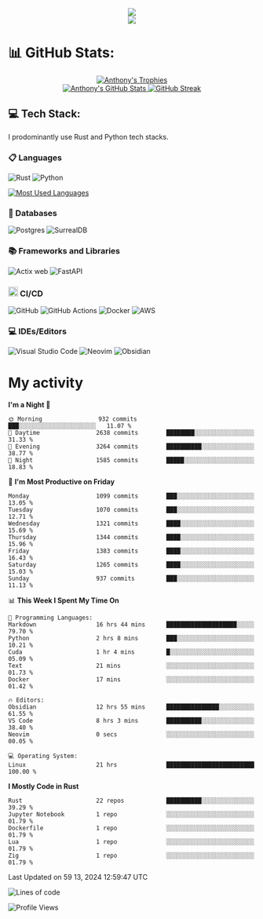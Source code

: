 
<!--profile banner-->
<div align="center">
  <img src="https://svg-banners.vercel.app/api?type=typeWriter&text1=Anthony%20Rubick&width=800&height=150" />
</div>

<!--profile views-->
<div align="center">
  <a href="https://u8views.com/github/AnthonyMichaelTDM">
    <img src="https://u8views.com/api/v1/github/profiles/68485672/views/day-week-month-total-count.svg">
  </a>
</div>

# 📊 GitHub Stats:

<!--trophies https://github.com/ryo-ma/github-profile-trophy -->
<div align="center"> 
  <a href="https://github.com/ryo-ma/github-profile-trophy">
    <picture>
      <source
        srcset="https://github-profile-trophy.vercel.app/?username=anthonymichaeltdm&theme=gitdimmed&no-frame=true&no-bg=true&column=-1"
        media="(prefers-color-scheme: dark)"
      />
      <source
        srcset="https://github-profile-trophy.vercel.app/?username=anthonymichaeltdm&theme=_____&no-frame=true&no-bg=true&column=-1"
        media="(prefers-color-scheme: light), (prefers-color-scheme: no-preference)"
      />
      <img src="https://github-profile-trophy.vercel.app/?username=anthonymichaeltdm&theme=gitdimmed&no-frame=true&no-bg=true&column=-1" alt="Anthony's Trophies" />
    </picture>
  </a>
</div>

<div align="center">
  <a href="https://github.com/anuraghazra/github-readme-stats">
    <picture>
      <source
        srcset="https://github-readme-stats.vercel.app/api?username=anthonymichaeltdm&show_icons=true&locale=en&theme=github_dark_dimmed&count_private=true&hide_border=true&include_all_commits=true"
        media="(prefers-color-scheme: dark)"
      />
      <source
        srcset="https://github-readme-stats.vercel.app/api?username=anthonymichaeltdm&show_icons=true&locale=en&theme=___&count_private=true&hide_border=true&include_all_commits=true"
        media="(prefers-color-scheme: light), (prefers-color-scheme: no-preference)"
      />
      <img src="https://github-readme-stats.vercel.app/api?username=anthonymichaeltdm&show_icons=true&locale=en&theme=github_dark_dimmed&count_private=true&hide_border=true&include_all_commits=true" alt="Anthony's GitHub Stats" />
    </picture>
  </a>
  
  <!--streak https://git.io/streak-stats -->
  <a href="https://git.io/streak-stats">
    <picture>
      <source
        srcset="https://streak-stats.demolab.com?user=AnthonyMichaelTDM&theme=github_dark_dimmed&hide_border=true"
        media="(prefers-color-scheme: dark)"
      />
      <source
        srcset="https://streak-stats.demolab.com?user=AnthonyMichaelTDM&theme=_____&hide_border=true"
        media="(prefers-color-scheme: light), (prefers-color-scheme: no-preference)"
      />
      <img src="https://streak-stats.demolab.com?user=AnthonyMichaelTDM&theme=github_dark_dimmed&hide_border=true" alt="GitHub Streak" />
    </picture>
  </a>
</div>

<!--favorite languages and tools, and most used langs-->
## 💻 Tech Stack:

I prodominantly use Rust and Python tech stacks.

### 📋 Languages

![Rust](https://img.shields.io/badge/rust-%23000000.svg?style=for-the-badge&logo=rust&logoColor=white)
![Python](https://img.shields.io/badge/python-3670A0?style=for-the-badge&logo=python&logoColor=ffdd54)

<!--most used languages-->
  <a href="https://github.com/anuraghazra/github-readme-stats">
    <picture>
      <source
        srcset="https://github-readme-stats.vercel.app/api/top-langs?username=anthonymichaeltdm&show_icons=true&locale=en&layout=compact&theme=github_dark_dimmed&count_private=true&size_weight=0.5&count_weight=0.5&hide_border=true"
        media="(prefers-color-scheme: dark)"
      />
      <source
        srcset="https://github-readme-stats.vercel.app/api/top-langs?username=anthonymichaeltdm&show_icons=true&locale=en&layout=compact&theme=____&langs_count=8&count_private=true&size_weight=0.5&count_weight=0.5&hide_border=true"
        media="(prefers-color-scheme: light), (prefers-color-scheme: no-preference)"
      />
      <img src="https://github-readme-stats.vercel.app/api/top-langs?username=anthonymichaeltdm&show_icons=true&locale=en&layout=compact&theme=github_dark_dimmed&count_private=true&size_weight=0.5&count_weight=0.5&hide_border=true" alt="Most Used Languages" />
    </picture>
  </a>

### 💾 Databases

![Postgres](https://img.shields.io/badge/postgres-%23316192.svg?style=for-the-badge&logo=postgresql&logoColor=white)
![SurrealDB](https://img.shields.io/badge/SurrealDB-FF00A0?style=for-the-badge&logo=surrealdb&logoColor=white)

### 📚 Frameworks and Libraries

![Actix web](https://img.shields.io/badge/Actix-000?logo=actix&logoColor=fff&style=for-the-badge)
![FastAPI](https://img.shields.io/badge/FastAPI-005571?style=for-the-badge&logo=fastapi)

### <code><img width="20" src="https://user-images.githubusercontent.com/25181517/183868728-b2e11072-00a5-47e2-8a4e-4ebbb2b8c554.png" alt="CI/CD" title="CI/CD"/></code> CI/CD

![GitHub](https://img.shields.io/badge/GitHub-181717?logo=github&logoColor=fff&style=for-the-badge)
![GitHub Actions](https://img.shields.io/badge/github%20actions-%232671E5.svg?style=for-the-badge&logo=githubactions&logoColor=white)
![Docker](https://img.shields.io/badge/Docker-2496ED?logo=docker&logoColor=fff&style=for-the-badge)
![AWS](https://img.shields.io/badge/AWS-%23FF9900.svg?style=for-the-badge&logo=amazon-aws&logoColor=white)

### 💻 IDEs/Editors

![Visual Studio Code](https://img.shields.io/badge/Visual%20Studio%20Code-0078d7.svg?style=for-the-badge&logo=visual-studio-code&logoColor=white)
![Neovim](https://img.shields.io/badge/NeoVim-%2357A143.svg?&style=for-the-badge&logo=neovim&logoColor=white)
![Obsidian](https://img.shields.io/badge/Obsidian-%23483699.svg?style=for-the-badge&logo=obsidian&logoColor=white)

# My activity

<!--START_SECTION:activity-->

<!--END_SECTION:activity-->

<!-- weekly activity https://github.com/AnthonyMichaelTDM/waka-readme-stats -->
<!--START_SECTION:waka-->
**I'm a Night 🦉** 

```text
🌞 Morning                932 commits         ███░░░░░░░░░░░░░░░░░░░░░░   11.07 % 
🌆 Daytime                2638 commits        ████████░░░░░░░░░░░░░░░░░   31.33 % 
🌃 Evening                3264 commits        ██████████░░░░░░░░░░░░░░░   38.77 % 
🌙 Night                  1585 commits        █████░░░░░░░░░░░░░░░░░░░░   18.83 % 
```
📅 **I'm Most Productive on Friday** 

```text
Monday                   1099 commits        ███░░░░░░░░░░░░░░░░░░░░░░   13.05 % 
Tuesday                  1070 commits        ███░░░░░░░░░░░░░░░░░░░░░░   12.71 % 
Wednesday                1321 commits        ████░░░░░░░░░░░░░░░░░░░░░   15.69 % 
Thursday                 1344 commits        ████░░░░░░░░░░░░░░░░░░░░░   15.96 % 
Friday                   1383 commits        ████░░░░░░░░░░░░░░░░░░░░░   16.43 % 
Saturday                 1265 commits        ████░░░░░░░░░░░░░░░░░░░░░   15.03 % 
Sunday                   937 commits         ███░░░░░░░░░░░░░░░░░░░░░░   11.13 % 
```


📊 **This Week I Spent My Time On** 

```text
💬 Programming Languages: 
Markdown                 16 hrs 44 mins      ████████████████████░░░░░   79.70 % 
Python                   2 hrs 8 mins        ███░░░░░░░░░░░░░░░░░░░░░░   10.21 % 
Cuda                     1 hr 4 mins         █░░░░░░░░░░░░░░░░░░░░░░░░   05.09 % 
Text                     21 mins             ░░░░░░░░░░░░░░░░░░░░░░░░░   01.73 % 
Docker                   17 mins             ░░░░░░░░░░░░░░░░░░░░░░░░░   01.42 % 

🔥 Editors: 
Obsidian                 12 hrs 55 mins      ███████████████░░░░░░░░░░   61.55 % 
VS Code                  8 hrs 3 mins        ██████████░░░░░░░░░░░░░░░   38.40 % 
Neovim                   0 secs              ░░░░░░░░░░░░░░░░░░░░░░░░░   00.05 % 

💻 Operating System: 
Linux                    21 hrs              █████████████████████████   100.00 % 
```

**I Mostly Code in Rust** 

```text
Rust                     22 repos            ██████████░░░░░░░░░░░░░░░   39.29 % 
Jupyter Notebook         1 repo              ░░░░░░░░░░░░░░░░░░░░░░░░░   01.79 % 
Dockerfile               1 repo              ░░░░░░░░░░░░░░░░░░░░░░░░░   01.79 % 
Lua                      1 repo              ░░░░░░░░░░░░░░░░░░░░░░░░░   01.79 % 
Zig                      1 repo              ░░░░░░░░░░░░░░░░░░░░░░░░░   01.79 % 
```




 Last Updated on 59 13, 2024 12:59:47 UTC
<!--END_SECTION:waka-->

<!--START_SECTION:loc-->
![Lines of code](https://img.shields.io/badge/From%20Hello%20World%20I%27ve%20Written-11.0%20million%20lines%20of%20code-blue)


<!--END_SECTION:loc-->

![Profile Views](https://komarev.com/ghpvc/?username=anthonymichaeltdm&label=Profile%20views&color=0e75b6&style=flat)

